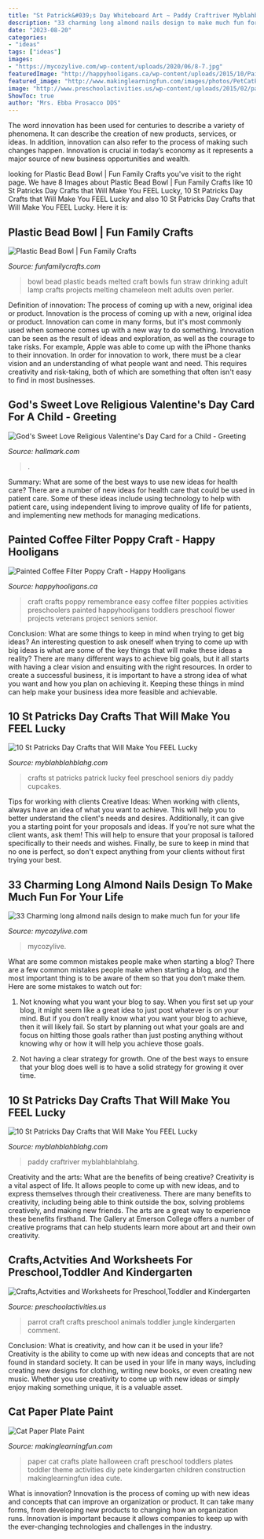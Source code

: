 ```yaml
---
title: "St Patrick&#039;s Day Whiteboard Art ~ Paddy Craftriver Myblahblahblahg"
description: "33 charming long almond nails design to make much fun for your life"
date: "2023-08-20"
categories:
- "ideas"
tags: ["ideas"]
images:
- "https://mycozylive.com/wp-content/uploads/2020/06/8-7.jpg"
featuredImage: "http://happyhooligans.ca/wp-content/uploads/2015/10/Painted-Coffee-Filter-Poppies-Happy-Hooligans-.jpg"
featured_image: "http://www.makinglearningfun.com/images/photos/PetCatPaperPlate-1.jpg"
image: "http://www.preschoolactivities.us/wp-content/uploads/2015/02/parrot-craft1.jpg"
ShowToc: true
author: "Mrs. Ebba Prosacco DDS"
---
```



The word innovation has been used for centuries to describe a variety of phenomena. It can describe the creation of new products, services, or ideas. In addition, innovation can also refer to the process of making such changes happen. Innovation is crucial in today’s economy as it represents a major source of new business opportunities and wealth.

	

		
looking for Plastic Bead Bowl | Fun Family Crafts you've visit to the right page. We have 8 Images about Plastic Bead Bowl | Fun Family Crafts like 10 St Patricks Day Crafts that Will Make You FEEL Lucky, 10 St Patricks Day Crafts that Will Make You FEEL Lucky and also 10 St Patricks Day Crafts that Will Make You FEEL Lucky. Here it is:
		
    
## Plastic Bead Bowl | Fun Family Crafts

<img loading=lazy src="http://funfamilycrafts.com/wp-content/uploads/2011/07/plasticbeadbowl.jpg" onerror="this.onerror=null;this.src='https://tse1.mm.bing.net/th?id=OIP.LxDg7zwJkHodfKMbhXAm1gHaE9&amp;pid=15.1';" alt="Plastic Bead Bowl | Fun Family Crafts">

_Source: funfamilycrafts.com_

>bowl bead plastic beads melted craft bowls fun straw drinking adult lamp crafts projects melting chameleon melt adults oven perler. 

	

Definition of innovation: The process of coming up with a new, original idea or product.
Innovation is the process of coming up with a new, original idea or product. Innovation can come in many forms, but it's most commonly used when someone comes up with a new way to do something. Innovation can be seen as the result of ideas and exploration, as well as the courage to take risks. For example, Apple was able to come up with the iPhone thanks to their innovation. In order for innovation to work, there must be a clear vision and an understanding of what people want and need. This requires creativity and risk-taking, both of which are something that often isn't easy to find in most businesses.

    
## God&#039;s Sweet Love Religious Valentine&#039;s Day Card For A Child - Greeting

<img loading=lazy src="https://www.hallmark.com/dw/image/v2/AALB_PRD/on/demandware.static/-/Sites-hallmark-master/default/dw7c25a28c/images/finished-goods/Gods-Sweet-Love-Religious-Valentines-Day-Card-for-a-Child-root-459VCE1902_PV.1.VCE1902.jpg_Source_Image.jpg" onerror="this.onerror=null;this.src='https://tse1.mm.bing.net/th?id=OIP.hXA9j2ISD6nOaC3cmfA4QAHaKz&amp;pid=15.1';" alt="God&#039;s Sweet Love Religious Valentine&#039;s Day Card for a Child - Greeting">

_Source: hallmark.com_

>. 

	

Summary: What are some of the best ways to use new ideas for health care?
There are a number of new ideas for health care that could be used in patient care. Some of these ideas include using technology to help with patient care, using independent living to improve quality of life for patients, and implementing new methods for managing medications.

    
## Painted Coffee Filter Poppy Craft - Happy Hooligans

<img loading=lazy src="http://happyhooligans.ca/wp-content/uploads/2015/10/Painted-Coffee-Filter-Poppies-Happy-Hooligans-.jpg" onerror="this.onerror=null;this.src='https://tse2.mm.bing.net/th?id=OIP.6LrYavJOc7lpAAHlaX4kKQAAAA&amp;pid=15.1';" alt="Painted Coffee Filter Poppy Craft - Happy Hooligans">

_Source: happyhooligans.ca_

>craft crafts poppy remembrance easy coffee filter poppies activities preschoolers painted happyhooligans toddlers preschool flower projects veterans project seniors senior. 

	

Conclusion: What are some things to keep in mind when trying to get big ideas?
An interesting question to ask oneself when trying to come up with big ideas is what are some of the key things that will make these ideas a reality? There are many different ways to achieve big goals, but it all starts with having a clear vision and ensuiting with the right resources. In order to create a successful business, it is important to have a strong idea of what you want and how you plan on achieving it. Keeping these things in mind can help make your business idea more feasible and achievable.

    
## 10 St Patricks Day Crafts That Will Make You FEEL Lucky

<img loading=lazy src="http://myblahblahblahg.com/wp-content/uploads/2018/01/81fb3022f65152208ce5cd9633b23d1b-402x1024.jpg" onerror="this.onerror=null;this.src='https://tse3.mm.bing.net/th?id=OIP.IcCGBAuMLVDsm9IMYsdynAAAAA&amp;pid=15.1';" alt="10 St Patricks Day Crafts that Will Make You FEEL Lucky">

_Source: myblahblahblahg.com_

>crafts st patricks patrick lucky feel preschool seniors diy paddy cupcakes. 

	

Tips for working with clients
Creative Ideas: When working with clients, always have an idea of what you want to achieve. This will help you to better understand the client's needs and desires. Additionally, it can give you a starting point for your proposals and ideas. If you're not sure what the client wants, ask them! This will help to ensure that your proposal is tailored specifically to their needs and wishes. Finally, be sure to keep in mind that no one is perfect, so don't expect anything from your clients without first trying your best.

    
## 33 Charming Long Almond Nails Design To Make Much Fun For Your Life

<img loading=lazy src="https://mycozylive.com/wp-content/uploads/2020/06/8-7.jpg" onerror="this.onerror=null;this.src='https://tse1.mm.bing.net/th?id=OIP.LnmXFoOWvn1RzSKIMQU66gHaLI&amp;pid=15.1';" alt="33 Charming long almond nails design to make much fun for your life">

_Source: mycozylive.com_

>mycozylive. 

	

What are some common mistakes people make when starting a blog?
There are a few common mistakes people make when starting a blog, and the most important thing is to be aware of them so that you don’t make them. Here are some mistakes to watch out for:
1. Not knowing what you want your blog to say. When you first set up your blog, it might seem like a great idea to just post whatever is on your mind. But if you don’t really know what you want your blog to achieve, then it will likely fail. So start by planning out what your goals are and focus on hitting those goals rather than just posting anything without knowing why or how it will help you achieve those goals.

2. Not having a clear strategy for growth. One of the best ways to ensure that your blog does well is to have a solid strategy for growing it over time.

    
## 10 St Patricks Day Crafts That Will Make You FEEL Lucky

<img loading=lazy src="http://myblahblahblahg.com/wp-content/uploads/2018/01/81fb3022f65152208ce5cd9633b23d1b.jpg" onerror="this.onerror=null;this.src='https://tse3.mm.bing.net/th?id=OIP.iD3sMmgLntXxIL2aRs4UlAHaS2&amp;pid=15.1';" alt="10 St Patricks Day Crafts that Will Make You FEEL Lucky">

_Source: myblahblahblahg.com_

>paddy craftriver myblahblahblahg. 

	

Creativity and the arts: What are the benefits of being creative?
Creativity is a vital aspect of life. It allows people to come up with new ideas, and to express themselves through their creativeness. There are many benefits to creativity, including being able to think outside the box, solving problems creatively, and making new friends. The arts are a great way to experience these benefits firsthand. The Gallery at Emerson College offers a number of creative programs that can help students learn more about art and their own creativity.

    
## Crafts,Actvities And Worksheets For Preschool,Toddler And Kindergarten

<img loading=lazy src="http://www.preschoolactivities.us/wp-content/uploads/2015/02/parrot-craft1.jpg" onerror="this.onerror=null;this.src='https://tse3.mm.bing.net/th?id=OIP.jy4-Pq4TP4yozhD0sSUC0QHaJ3&amp;pid=15.1';" alt="Crafts,Actvities and Worksheets for Preschool,Toddler and Kindergarten">

_Source: preschoolactivities.us_

>parrot craft crafts preschool animals toddler jungle kindergarten comment. 

	

Conclusion: What is creativity, and how can it be used in your life?
Creativity is the ability to come up with new ideas and concepts that are not found in standard society. It can be used in your life in many ways, including creating new designs for clothing, writing new books, or even creating new music. Whether you use creativity to come up with new ideas or simply enjoy making something unique, it is a valuable asset.

    
## Cat Paper Plate Paint

<img loading=lazy src="http://www.makinglearningfun.com/images/photos/PetCatPaperPlate-1.jpg" onerror="this.onerror=null;this.src='https://tse2.mm.bing.net/th?id=OIP.7pAXHE-tEJDdwT-ed51JsgHaJ2&amp;pid=15.1';" alt="Cat Paper Plate Paint">

_Source: makinglearningfun.com_

>paper cat crafts plate halloween craft preschool toddlers plates toddler theme activities diy pete kindergarten children construction makinglearningfun idea cute. 

	

What is innovation?
Innovation is the process of coming up with new ideas and concepts that can improve an organization or product. It can take many forms, from developing new products to changing how an organization runs. Innovation is important because it allows companies to keep up with the ever-changing technologies and challenges in the industry.

